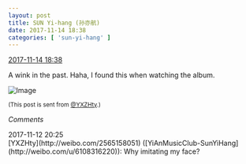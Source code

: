 ```yaml
---
layout: post
title: SUN Yi-hang (孙亦航)
date: 2017-11-14 18:38
categories: [ 'sun-yi-hang' ]
---
```


<div class="weibo-info">
  <a href="https://weibo.com/2565158051/Fv4wH2JAq">2017-11-14 18:38</a>
</div>

A wink in the past. Haha, I found this when watching the album.

<!-- more -->

![Image](https://wx2.sinaimg.cn/mw690/98e534a3gy1flhss1mzs6j22by340u0y.jpg)

<small>(This post is sent from [@YXZHty](http://weibo.com/2565158051).)</small>

*Comments*

<div class="weibo-info">2017-11-12 20:25</div>
[YXZHty](http://weibo.com/2565158051) ([YiAnMusicClub-SunYiHang](http://weibo.com/u/6108316220)): Why imitating my face?